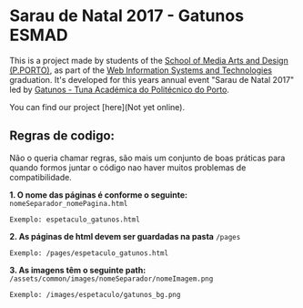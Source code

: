 # Sarau de Natal 2017 - Gatunos ESMAD
This is a project made by students of the [School of Media Arts and Design (P.PORTO)](https://www.esmad.ipp.pt/), as part of the [Web Information Systems and Technologies](https://www.esmad.ipp.pt/cursos/licenciatura/400001419) graduation. It's developed for this years annual event "Sarau de Natal 2017" led by [Gatunos - Tuna Académica do Politécnico do Porto](https://www.facebook.com/TunaGatunos/).

You can find our project [here](Not yet online).
## Regras de codigo:
Não o queria chamar regras, são mais um conjunto de boas práticas para quando formos juntar o código nao haver muitos problemas de compatibilidade.

**1. O nome das páginas é conforme o seguinte:** `nomeSeparador_nomePagina.html`
```
Exemplo: espetaculo_gatunos.html
```
**2. As páginas de html devem ser guardadas na pasta** `/pages`
```
Exemplo: /pages/espetaculo_gatunos.html
```
**3. As imagens têm o seguinte path:** `/assets/common/images/nomeSeparador/nomeImagem.png`
```
Exemplo: /images/espetaculo/gatunos_bg.png
```

